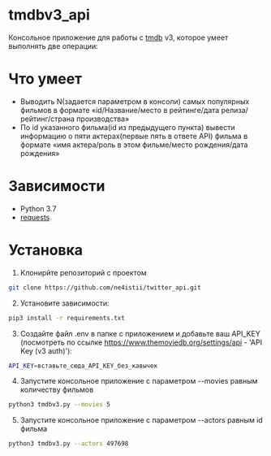 # tmdbv3_api

Консольное приложение для работы с [tmdb](https://www.themoviedb.org) v3, которое умеет выполнять две операции:

# Что умеет
* Выводить N(задается параметром в консоли) самых популярных фильмов в формате «id/Название/место в рейтинге/дата релиза/рейтинг/страна производства»
* По id указанного фильма(id из предыдущего пункта) вывести информацию о пяти актерах(первые пять в ответе API) фильма в формате «имя актера/роль в этом фильме/место рождения/дата рождения»

# Зависимости
* Python 3.7
* [requests](https://pypi.python.org/pypi/requests)

# Установка
1. Клонирйте репозиторий с проектом
```sh
git clone https://github.com/ne4istii/twitter_api.git
```
2. Установите зависимости:
```sh
pip3 install -r requirements.txt
```
3. Создайте файл .env в папке с приложением и добавьте ваш API_KEY (посмотреть по ссылке https://www.themoviedb.org/settings/api - 'API Key (v3 auth)'):
```sh
API_KEY=вставьте_сюда_API_KEY_без_кавычек
```
4. Запустите консольное приложение с параметром --movies равным количеству фильмов
```sh
python3 tmdbv3.py --movies 5
```
5. Запустите консольное приложение с параметром --actors равным id фильма
```sh
python3 tmdbv3.py --actors 497698
```
